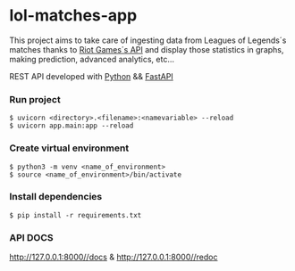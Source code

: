 # lol-matches-app

This project aims to take care of ingesting data from Leagues of Legends´s matches thanks to [Riot Games´s API](https://developer.riotgames.com/apis) and display those statistics in graphs, making prediction, advanced analytics, etc...

REST API developed with [Python](https://www.python.org/) && [FastAPI](https://fastapi.tiangolo.com)

### Run project
```
$ uvicorn <directory>.<filename>:<namevariable> --reload
$ uvicorn app.main:app --reload
```

### Create virtual environment
```
$ python3 -m venv <name_of_environment>
$ source <name_of_environment>/bin/activate
```

### Install dependencies
```
$ pip install -r requirements.txt
```

### API DOCS
http://127.0.0.1:8000//docs & http://127.0.0.1:8000//redoc 